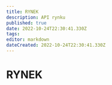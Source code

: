 ```yaml
---
title: RYNEK
description: API rynku
published: true
date: 2022-10-24T22:30:41.330Z
tags: 
editor: markdown
dateCreated: 2022-10-24T22:30:41.330Z
---
```


# RYNEK